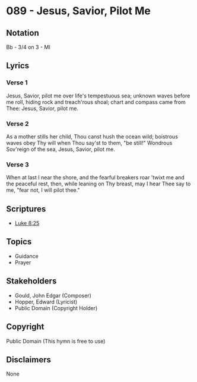 # 089 - Jesus, Savior, Pilot Me

## Notation

Bb - 3/4 on 3 - MI

## Lyrics

### Verse 1

Jesus, Savior, pilot me over life's tempestuous sea; unknown waves before me roll, hiding rock and treach'rous shoal; chart and compass came from Thee: Jesus, Savior, pilot me.

### Verse 2

As a mother stills her child, Thou canst hush the ocean wild; boistrous waves obey Thy will when Thou say'st to them, "be still!" Wondrous Sov'reign of the sea, Jesus, Savior, pilot me.

### Verse 3

When at last I near the shore, and the fearful breakers roar 'twixt me and the peaceful rest, then, while leaning on Thy breast, may I hear Thee say to me, "fear not, I will pilot thee."


## Scriptures

- [Luke 8:25](https://www.biblegateway.com/passage/?search=Luke%208%3A25)

## Topics

- Guidance
- Prayer

## Stakeholders

- Gould, John Edgar (Composer)
- Hopper, Edward (Lyricist)
- Public Domain (Copyright Holder)

## Copyright

Public Domain
(This hymn is free to use)

## Disclaimers

None

